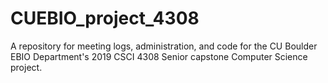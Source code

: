 # CUEBIO_project_4308
A repository for meeting logs, administration, and code for the CU Boulder EBIO Department's 2019 CSCI 4308 Senior capstone Computer Science project.
